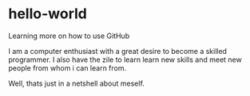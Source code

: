 # hello-world
Learning more on how to use GitHub

I am a computer enthusiast with a great desire to become a skilled programmer. 
I also have the zile to learn learn new skills and meet new people from whom i can learn from.

Well, thats just in a netshell about meself.
